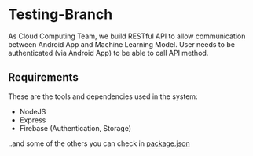 # Testing-Branch 

As Cloud Computing Team, we build RESTful API to allow communication between Android App and Machine Learning Model. User needs to be authenticated (via Android App) to be able to call API method.

## Requirements

These are the tools and dependencies used in the system:

- NodeJS
- Express
- Firebase (Authentication, Storage)

..and some of the others you can check in [package.json](package.json)
